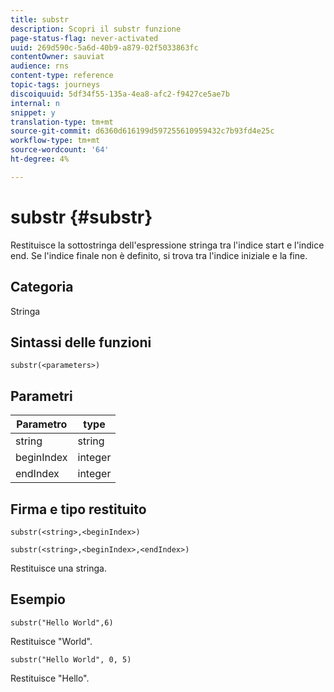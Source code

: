 ```yaml
---
title: substr
description: Scopri il substr funzione
page-status-flag: never-activated
uuid: 269d590c-5a6d-40b9-a879-02f5033863fc
contentOwner: sauviat
audience: rns
content-type: reference
topic-tags: journeys
discoiquuid: 5df34f55-135a-4ea8-afc2-f9427ce5ae7b
internal: n
snippet: y
translation-type: tm+mt
source-git-commit: d6360d616199d597255610959432c7b93fd4e25c
workflow-type: tm+mt
source-wordcount: '64'
ht-degree: 4%

---
```



# substr {#substr}

Restituisce la sottostringa dell&#39;espressione stringa tra l&#39;indice start e l&#39;indice end. Se l&#39;indice finale non è definito, si trova tra l&#39;indice iniziale e la fine.

## Categoria

Stringa

## Sintassi delle funzioni

`substr(<parameters>)`

## Parametri

| Parametro | type |
|-------------|----------|
| string | string |
| beginIndex | integer |
| endIndex | integer |

## Firma e tipo restituito

`substr(<string>,<beginIndex>)`

`substr(<string>,<beginIndex>,<endIndex>)`

Restituisce una stringa.

## Esempio

`substr("Hello World",6)`

Restituisce &quot;World&quot;.

`substr("Hello World", 0, 5)`

Restituisce &quot;Hello&quot;.